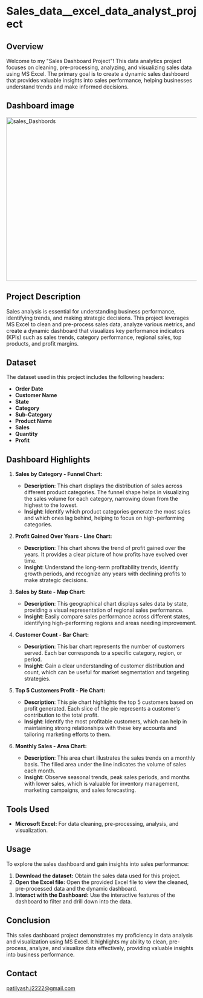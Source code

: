 # Sales_data__excel_data_analyst_project

## Overview

Welcome to my "Sales Dashboard Project"! This data analytics project focuses on cleaning, pre-processing, analyzing, and visualizing sales data using MS Excel. The primary goal is to create a dynamic sales dashboard that provides valuable insights into sales performance, helping businesses understand trends and make informed decisions.

## Dashboard image

<img width="996" height="432" alt="sales_Dashbords" src="https://github.com/user-attachments/assets/f929b617-f59d-4855-8dbc-61626259f040" />


## Project Description

Sales analysis is essential for understanding business performance, identifying trends, and making strategic decisions. This project leverages MS Excel to clean and pre-process sales data, analyze various metrics, and create a dynamic dashboard that visualizes key performance indicators (KPIs) such as sales trends, category performance, regional sales, top products, and profit margins.

## Dataset

The dataset used in this project includes the following headers:
- **Order Date**
- **Customer Name**
- **State**
- **Category**
- **Sub-Category**
- **Product Name**
- **Sales**
- **Quantity**
- **Profit**

## Dashboard Highlights

1. **Sales by Category - Funnel Chart:**
   - **Description**: This chart displays the distribution of sales across different product categories. The funnel shape helps in visualizing the sales volume for each category, narrowing down from the highest to the lowest.
   - **Insight**: Identify which product categories generate the most sales and which ones lag behind, helping to focus on high-performing categories.

2. **Profit Gained Over Years - Line Chart:**
   - **Description**: This chart shows the trend of profit gained over the years. It provides a clear picture of how profits have evolved over time.
   - **Insight**: Understand the long-term profitability trends, identify growth periods, and recognize any years with declining profits to make strategic decisions.

3. **Sales by State - Map Chart:**
   - **Description**: This geographical chart displays sales data by state, providing a visual representation of regional sales performance.
   - **Insight**: Easily compare sales performance across different states, identifying high-performing regions and areas needing improvement.

4. **Customer Count - Bar Chart:**
   - **Description**: This bar chart represents the number of customers served. Each bar corresponds to a specific category, region, or period.
   - **Insight**: Gain a clear understanding of customer distribution and count, which can be useful for market segmentation and targeting strategies.

5. **Top 5 Customers Profit - Pie Chart:**
   - **Description**: This pie chart highlights the top 5 customers based on profit generated. Each slice of the pie represents a customer's contribution to the total profit.
   - **Insight**: Identify the most profitable customers, which can help in maintaining strong relationships with these key accounts and tailoring marketing efforts to them.

6. **Monthly Sales - Area Chart:**
   - **Description**: This area chart illustrates the sales trends on a monthly basis. The filled area under the line indicates the volume of sales each month.
   - **Insight**: Observe seasonal trends, peak sales periods, and months with lower sales, which is valuable for inventory management, marketing campaigns, and sales forecasting.


## Tools Used

- **Microsoft Excel:** For data cleaning, pre-processing, analysis, and visualization.


## Usage

To explore the sales dashboard and gain insights into sales performance:

1. **Download the dataset:** Obtain the sales data used for this project.
2. **Open the Excel file:** Open the provided Excel file to view the cleaned, pre-processed data and the dynamic dashboard.
3. **Interact with the Dashboard:** Use the interactive features of the dashboard to filter and drill down into the data.

## Conclusion

This sales dashboard project demonstrates my proficiency in data analysis and visualization using MS Excel. It highlights my ability to clean, pre-process, analyze, and visualize data effectively, providing valuable insights into business performance.

## Contact

patilyash.j2222@gmail.com
